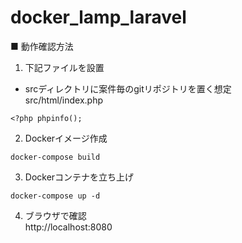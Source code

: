 # docker_lamp_laravel

■ 動作確認方法
1. 下記ファイルを設置 
* srcディレクトリに案件毎のgitリポジトリを置く想定  
src/html/index.php
```
<?php phpinfo();
```

2. Dockerイメージ作成
```
docker-compose build
```

3. Dockerコンテナを立ち上げ
```
docker-compose up -d
```

4. ブラウザで確認  
http://localhost:8080
